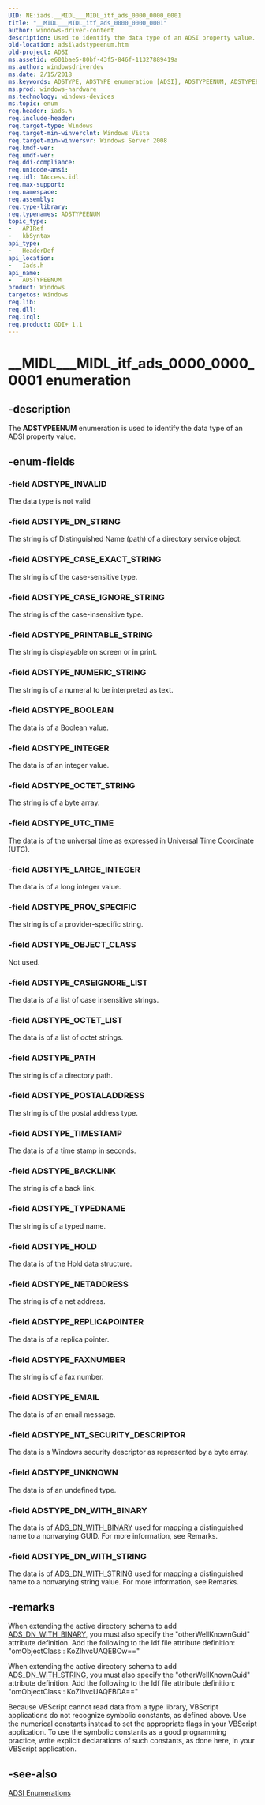 ```yaml
---
UID: NE:iads.__MIDL___MIDL_itf_ads_0000_0000_0001
title: "__MIDL___MIDL_itf_ads_0000_0000_0001"
author: windows-driver-content
description: Used to identify the data type of an ADSI property value.
old-location: adsi\adstypeenum.htm
old-project: ADSI
ms.assetid: e601bae5-80bf-43f5-846f-11327889419a
ms.author: windowsdriverdev
ms.date: 2/15/2018
ms.keywords: ADSTYPE, ADSTYPE enumeration [ADSI], ADSTYPEENUM, ADSTYPEENUM enumeration [ADSI], ADSTYPE_BACKLINK, ADSTYPE_BOOLEAN, ADSTYPE_CASEIGNORE_LIST, ADSTYPE_CASE_EXACT_STRING, ADSTYPE_CASE_IGNORE_STRING, ADSTYPE_DN_STRING, ADSTYPE_DN_WITH_BINARY, ADSTYPE_DN_WITH_STRING, ADSTYPE_EMAIL, ADSTYPE_FAXNUMBER, ADSTYPE_HOLD, ADSTYPE_INTEGER, ADSTYPE_INVALID, ADSTYPE_LARGE_INTEGER, ADSTYPE_NETADDRESS, ADSTYPE_NT_SECURITY_DESCRIPTOR, ADSTYPE_NUMERIC_STRING, ADSTYPE_OBJECT_CLASS, ADSTYPE_OCTET_LIST, ADSTYPE_OCTET_STRING, ADSTYPE_PATH, ADSTYPE_POSTALADDRESS, ADSTYPE_PRINTABLE_STRING, ADSTYPE_PROV_SPECIFIC, ADSTYPE_REPLICAPOINTER, ADSTYPE_TIMESTAMP, ADSTYPE_TYPEDNAME, ADSTYPE_UNKNOWN, ADSTYPE_UTC_TIME, __MIDL___MIDL_itf_ads_0000_0000_0001, _ds_adstypeenum, adsi.adstypeenum, iads/ADSTYPE, iads/ADSTYPEENUM, iads/ADSTYPE_BACKLINK, iads/ADSTYPE_BOOLEAN, iads/ADSTYPE_CASEIGNORE_LIST, iads/ADSTYPE_CASE_EXACT_STRING, iads/ADSTYPE_CASE_IGNORE_STRING, iads/ADSTYPE_DN_STRING, iads/ADSTYPE_DN_WITH_BINARY, iads/ADSTYPE_DN_WITH_STRING, iads/ADSTYPE_EMAIL, iads/ADSTYPE_FAXNUMBER, iads/ADSTYPE_HOLD, iads/ADSTYPE_INTEGER, iads/ADSTYPE_INVALID, iads/ADSTYPE_LARGE_INTEGER, iads/ADSTYPE_NETADDRESS, iads/ADSTYPE_NT_SECURITY_DESCRIPTOR, iads/ADSTYPE_NUMERIC_STRING, iads/ADSTYPE_OBJECT_CLASS, iads/ADSTYPE_OCTET_LIST, iads/ADSTYPE_OCTET_STRING, iads/ADSTYPE_PATH, iads/ADSTYPE_POSTALADDRESS, iads/ADSTYPE_PRINTABLE_STRING, iads/ADSTYPE_PROV_SPECIFIC, iads/ADSTYPE_REPLICAPOINTER, iads/ADSTYPE_TIMESTAMP, iads/ADSTYPE_TYPEDNAME, iads/ADSTYPE_UNKNOWN, iads/ADSTYPE_UTC_TIME
ms.prod: windows-hardware
ms.technology: windows-devices
ms.topic: enum
req.header: iads.h
req.include-header: 
req.target-type: Windows
req.target-min-winverclnt: Windows Vista
req.target-min-winversvr: Windows Server 2008
req.kmdf-ver: 
req.umdf-ver: 
req.ddi-compliance: 
req.unicode-ansi: 
req.idl: IAccess.idl
req.max-support: 
req.namespace: 
req.assembly: 
req.type-library: 
req.typenames: ADSTYPEENUM
topic_type:
-	APIRef
-	kbSyntax
api_type:
-	HeaderDef
api_location:
-	Iads.h
api_name:
-	ADSTYPEENUM
product: Windows
targetos: Windows
req.lib: 
req.dll: 
req.irql: 
req.product: GDI+ 1.1
---
```


# __MIDL___MIDL_itf_ads_0000_0000_0001 enumeration


## -description


The <b>ADSTYPEENUM</b> enumeration is used to identify the data type of an ADSI property value.


## -enum-fields




### -field ADSTYPE_INVALID

The data type is not valid


### -field ADSTYPE_DN_STRING

The string is of Distinguished Name (path) of a directory service object.


### -field ADSTYPE_CASE_EXACT_STRING

The string is of the case-sensitive type.


### -field ADSTYPE_CASE_IGNORE_STRING

The string is of the case-insensitive type.


### -field ADSTYPE_PRINTABLE_STRING

The string is displayable on screen or in print.


### -field ADSTYPE_NUMERIC_STRING

The string is of a numeral to be interpreted as text.


### -field ADSTYPE_BOOLEAN

The data is of a Boolean value.


### -field ADSTYPE_INTEGER

The data is of an integer value.


### -field ADSTYPE_OCTET_STRING

The string is of a byte array.


### -field ADSTYPE_UTC_TIME

The data is of the universal time as expressed in Universal Time Coordinate (UTC).


### -field ADSTYPE_LARGE_INTEGER

The data is of a long integer value.


### -field ADSTYPE_PROV_SPECIFIC

The string is of a provider-specific string.


### -field ADSTYPE_OBJECT_CLASS

Not used.


### -field ADSTYPE_CASEIGNORE_LIST

The data is of a list of case insensitive strings.


### -field ADSTYPE_OCTET_LIST

The data is of a list of octet strings.


### -field ADSTYPE_PATH

The string is of a directory path.


### -field ADSTYPE_POSTALADDRESS

The string is of the postal address type.


### -field ADSTYPE_TIMESTAMP

The data is of a time stamp in seconds.


### -field ADSTYPE_BACKLINK

The string is of a back link.


### -field ADSTYPE_TYPEDNAME

The string is of a typed name.


### -field ADSTYPE_HOLD

The data is of the Hold data structure.


### -field ADSTYPE_NETADDRESS

The string is of a net address.


### -field ADSTYPE_REPLICAPOINTER

The data is of a replica pointer.


### -field ADSTYPE_FAXNUMBER

The string is of a fax number.


### -field ADSTYPE_EMAIL

The data is of an email message.


### -field ADSTYPE_NT_SECURITY_DESCRIPTOR

The data is a Windows security descriptor as represented by a byte array.


### -field ADSTYPE_UNKNOWN

The data is of an undefined type.


### -field ADSTYPE_DN_WITH_BINARY

The data is of <a href="https://msdn.microsoft.com/541dd19d-79a1-4a74-b4a1-31cdf69fbf0c">ADS_DN_WITH_BINARY</a> used for mapping a distinguished name to a nonvarying GUID. For more information, see Remarks.


### -field ADSTYPE_DN_WITH_STRING

The data is of <a href="https://msdn.microsoft.com/715354fe-1e62-4fbd-a5ba-0d7a56b83390">ADS_DN_WITH_STRING</a> used for mapping a distinguished name to a nonvarying string value. For more information, see Remarks.


## -remarks



When extending the active directory schema to add <a href="https://msdn.microsoft.com/541dd19d-79a1-4a74-b4a1-31cdf69fbf0c">ADS_DN_WITH_BINARY</a>, you must also specify the "otherWellKnownGuid" attribute definition. Add the following to the ldf file attribute definition: "omObjectClass:: KoZIhvcUAQEBCw=="

When extending the active directory schema to add <a href="https://msdn.microsoft.com/715354fe-1e62-4fbd-a5ba-0d7a56b83390">ADS_DN_WITH_STRING</a>, you must also specify the "otherWellKnownGuid" attribute definition. Add the following to the ldf file attribute definition: "omObjectClass:: KoZIhvcUAQEBDA=="

Because VBScript cannot read data from a type library, VBScript applications do not recognize symbolic constants, as defined above. Use the numerical constants instead to set the appropriate flags in your VBScript application. To use the symbolic constants as a good programming practice, write explicit declarations of such constants, as done here, in your VBScript application.




## -see-also




<a href="https://msdn.microsoft.com/f0ad5ce5-742d-40dc-ac5a-31d779e40bfd">ADSI Enumerations</a>
 

 

